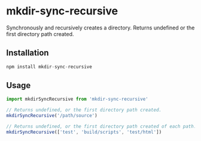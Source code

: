 # mkdir-sync-recursive
Synchronously and recursively creates a directory. Returns undefined or the first directory path created.

## Installation

```js
npm install mkdir-sync-recursive
```

## Usage

```js
import mkdirSyncRecursive from 'mkdir-sync-recursive'

// Returns undefined, or the first directory path created.
mkdirSyncRecursive('/path/source')

// Returns undefined, or the first directory path created of each path.
mkdirSyncRecursive(['test', 'build/scripts', 'test/html'])
```